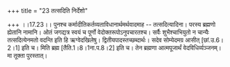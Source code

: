 +++
title = "23 तत्सदिति निर्देशो"

+++
।।17.23।। पुनश्च कर्मादीतिकर्तव्यताविधानार्थमर्थवादमाह -- तत्सदित्यादिना।
परस्य ब्रह्मणो ह्येतानि नामानि। ओतं जगद्यत्र स्वयं च पूर्णो
वेदोक्तरूपोऽनुपचारतश्च। सर्वैः शुभैश्चाभियुतो न चान्यैः तत्सदित्येनमतो
वदन्ति इति हि ऋग्वेदखिलेषु। द्वितीयपादस्तच्छब्दार्थः। सदेव सोम्येदमग्र
आसीत् \[छां.उ.6।2।1\] इति च। मिति ब्रह्म \[तैति.1।8।1ना.प.8।2\] इति च।
तेन ब्रह्मणा आत्मपूजार्थं वेदविधिर्व्यञ्जनम्। मा तूक्ता पुरस्तात्।
